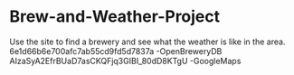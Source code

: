 # Brew-and-Weather-Project
Use the site to find a brewery and see what the weather is like in the area.
6e1d66b6e700afc7ab55cd9fd5d7837a    -OpenBreweryDB
AIzaSyA2EfrBUaD7asCKQFjq3GIBI_80dD8KTgU -GoogleMaps
